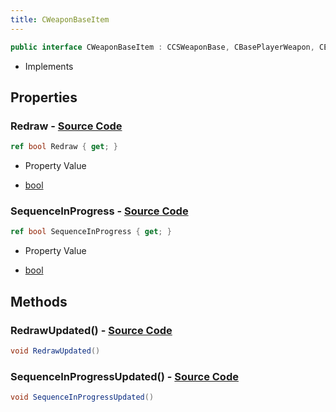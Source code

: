```yaml
---
title: CWeaponBaseItem
---
```


```csharp
public interface CWeaponBaseItem : CCSWeaponBase, CBasePlayerWeapon, CEconEntity, CBaseFlex, CBaseAnimGraph, CBaseModelEntity, CBaseEntity, CEntityInstance, ISchemaClass<CEntityInstance>, ISchemaClass<CBaseEntity>, ISchemaClass<CBaseModelEntity>, ISchemaClass<CBaseAnimGraph>, ISchemaClass<CBaseFlex>, ISchemaClass<CEconEntity>, ISchemaClass<CBasePlayerWeapon>, ISchemaClass<CCSWeaponBase>, ISchemaClass<CWeaponBaseItem>, ISchemaField, ISchemaClass, INativeHandle
```

- Implements

## Properties

### **Redraw** - [Source Code](https://github.com/swiftly-solution/swiftlys2/blob/main/managed/src/SwiftlyS2.Generated/Schemas/Interfaces/CWeaponBaseItem.cs#L18)

```csharp
ref bool Redraw { get; }
```

- Property Value

- [bool](https://learn.microsoft.com/dotnet/api/system.boolean)

### **SequenceInProgress** - [Source Code](https://github.com/swiftly-solution/swiftlys2/blob/main/managed/src/SwiftlyS2.Generated/Schemas/Interfaces/CWeaponBaseItem.cs#L16)

```csharp
ref bool SequenceInProgress { get; }
```

- Property Value

- [bool](https://learn.microsoft.com/dotnet/api/system.boolean)

## Methods

### **RedrawUpdated()** - [Source Code](https://github.com/swiftly-solution/swiftlys2/blob/main/managed/src/SwiftlyS2.Generated/Schemas/Interfaces/CWeaponBaseItem.cs#L21)

```csharp
void RedrawUpdated()
```

### **SequenceInProgressUpdated()** - [Source Code](https://github.com/swiftly-solution/swiftlys2/blob/main/managed/src/SwiftlyS2.Generated/Schemas/Interfaces/CWeaponBaseItem.cs#L20)

```csharp
void SequenceInProgressUpdated()
```

